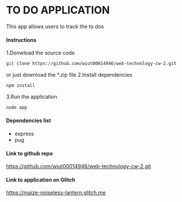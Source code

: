 # TO DO APPLICATION

This app allows users to track the to dos

#### Instructions
1.Donwload the source code
```bash
git clone https://github.com/wiut00014946/web-technology-cw-2.git
```
or just download the *.zip file
2.Install dependencies
```bash
npm install
```
3.Run the application
```bash
node app
```

#### Dependencies list
- express
- pug

#### Link to github repo
https://github.com/wiut00014946/web-technology-cw-2.git

#### Link to application on Glitch
https://maize-noiseless-lantern.glitch.me